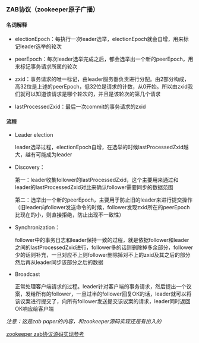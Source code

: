 ### ZAB协议（zookeeper原子广播）

#### 名词解释

* electionEpoch：每执行一次leader选举，electionEpoch就会自增，用来标记leader选举的轮次

* peerEpoch：每次leader选举完成之后，都会选举出一个新的peerEpoch，用来标记事务请求所属的轮次

* zxid：事务请求的唯一标记，由leader服务器负责进行分配。由2部分构成，高32位是上述的peerEpoch，低32位是请求的计数，从0开始。所以由zxid我们就可以知道该请求是哪个轮次的，并且是该轮次的第几个请求

* lastProcessedZxid：最后一次commit的事务请求的zxid

#### 流程

* Leader election

  leader选举过程，electionEpoch自增，在选举的时候lastProcessedZxid越大，越有可能成为leader

* Discovery：

  第一：leader收集follower的lastProcessedZxid，这个主要用来通过和leader的lastProcessedZxid对比来确认follower需要同步的数据范围

  第二：选举出一个新的peerEpoch，主要用于防止旧的leader来进行提交操作（旧leader向follower发送命令的时候，follower发现zxid所在的peerEpoch比现在的小，则直接拒绝，防止出现不一致性）

* Synchronization：

  follower中的事务日志和leader保持一致的过程，就是依据follower和leader之间的lastProcessedZxid进行，follower多的话则删除掉多余部分，follower少的话则补充，一旦对应不上则follower删除掉对不上的zxid及其之后的部分然后再从leader同步该部分之后的数据

* Broadcast

  正常处理客户端请求的过程。leader针对客户端的事务请求，然后提出一个议案，发给所有的follower，一旦过半的follower回复OK的话，leader就可以将该议案进行提交了，向所有follower发送提交该议案的请求，leader同时返回OK响应给客户端

*注意：这是zab paper的内容，和zookeeper源码实现还是有出入的*

[zookeeper zab协议源码实现参考](https://my.oschina.net/pingpangkuangmo/blog/778927)

